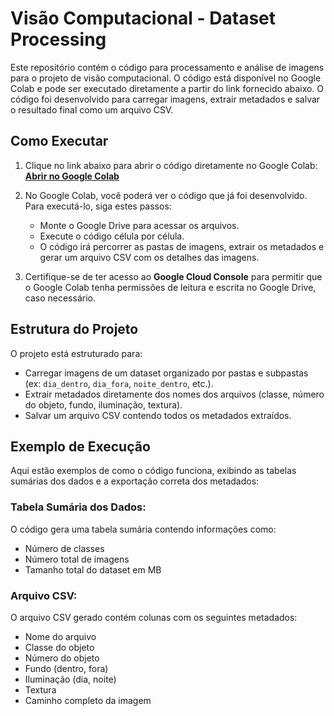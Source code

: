 # Visão Computacional - Dataset Processing

Este repositório contém o código para processamento e análise de imagens para o projeto de visão computacional. O código está disponível no Google Colab e pode ser executado diretamente a partir do link fornecido abaixo. O código foi desenvolvido para carregar imagens, extrair metadados e salvar o resultado final como um arquivo CSV.

## Como Executar

1. Clique no link abaixo para abrir o código diretamente no Google Colab:
   [**Abrir no Google Colab**](https://colab.research.google.com/drive/13-XYxHmW-Z5xzIwJZ_pOE3H0yUPRGgyJ?usp=sharing)

2. No Google Colab, você poderá ver o código que já foi desenvolvido. Para executá-lo, siga estes passos:

   - Monte o Google Drive para acessar os arquivos.
   - Execute o código célula por célula.
   - O código irá percorrer as pastas de imagens, extrair os metadados e gerar um arquivo CSV com os detalhes das imagens.

3. Certifique-se de ter acesso ao **Google Cloud Console** para permitir que o Google Colab tenha permissões de leitura e escrita no Google Drive, caso necessário.

## Estrutura do Projeto

O projeto está estruturado para:

- Carregar imagens de um dataset organizado por pastas e subpastas (ex: `dia_dentro`, `dia_fora`, `noite_dentro`, etc.).
- Extrair metadados diretamente dos nomes dos arquivos (classe, número do objeto, fundo, iluminação, textura).
- Salvar um arquivo CSV contendo todos os metadados extraídos.

## Exemplo de Execução

Aqui estão exemplos de como o código funciona, exibindo as tabelas sumárias dos dados e a exportação correta dos metadados:

### Tabela Sumária dos Dados:

O código gera uma tabela sumária contendo informações como:

- Número de classes
- Número total de imagens
- Tamanho total do dataset em MB

### Arquivo CSV:

O arquivo CSV gerado contém colunas com os seguintes metadados:

- Nome do arquivo
- Classe do objeto
- Número do objeto
- Fundo (dentro, fora)
- Iluminação (dia, noite)
- Textura
- Caminho completo da imagem
